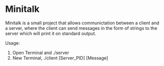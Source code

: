 # Minitalk
Minitalk is a small project that allows communictation between a client and a server, where the client can send messages in the form of strings to the server which will print it on standard output.

Usage:
1. Open Terminal and ./server
2. New Terminal, ./client [Server_PID] [Message]
